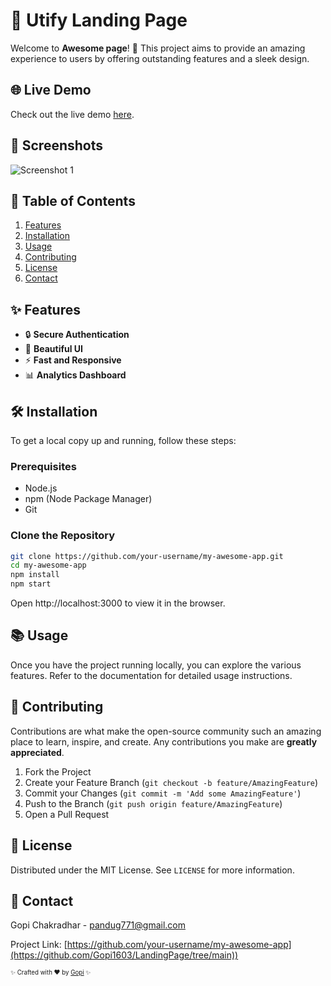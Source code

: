 # 📱 Utify  Landing Page

Welcome to **Awesome page**! 🚀 This project aims to provide an amazing experience to users by offering outstanding features and a sleek design.

## 🌐 Live Demo
Check out the live demo [here](https://utifylandingpage.netlify.app/).

## 📸 Screenshots
![Screenshot 1](link-to-screenshot-1.png)


## 📖 Table of Contents
1. [Features](#features)
2. [Installation](#installation)
3. [Usage](#usage)
4. [Contributing](#contributing)
5. [License](#license)
6. [Contact](#contact)

## ✨ Features
- 🔒 **Secure Authentication**
- 🎨 **Beautiful UI**
- ⚡ **Fast and Responsive**
- 📊 **Analytics Dashboard**

## 🛠️ Installation

To get a local copy up and running, follow these steps:

### Prerequisites
- Node.js
- npm (Node Package Manager)
- Git

### Clone the Repository
```bash
git clone https://github.com/your-username/my-awesome-app.git
cd my-awesome-app
npm install
npm start
```
Open http://localhost:3000 to view it in the browser.


## 📚 Usage
Once you have the project running locally, you can explore the various features. Refer to the documentation for detailed usage instructions.

## 🤝 Contributing
Contributions are what make the open-source community such an amazing place to learn, inspire, and create. Any contributions you make are **greatly appreciated**.

1. Fork the Project
2. Create your Feature Branch (`git checkout -b feature/AmazingFeature`)
3. Commit your Changes (`git commit -m 'Add some AmazingFeature'`)
4. Push to the Branch (`git push origin feature/AmazingFeature`)
5. Open a Pull Request

## 📝 License
Distributed under the MIT License. See `LICENSE` for more information.

## 📧 Contact
Gopi Chakradhar - [pandug771@gmail.com](mailto:pandug771@gmail.com)

Project Link: [https://github.com/your-username/my-awesome-app](https://github.com/Gopi1603/LandingPage/tree/main))

<sub><sup>✨ Crafted with ❤️ by [Gopi](https://github.com/Gopi1603/portfolio) ✨</sup></sub>


